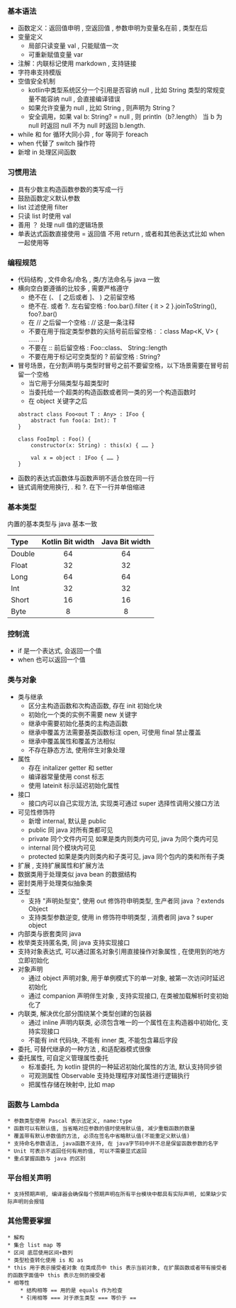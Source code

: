 ### 基本语法
* 函数定义：返回值申明 , 空返回值 , 参数申明为变量名在前 , 类型在后
* 变量定义
    * 局部只读变量 val , 只能赋值一次
    * 可重新赋值变量 var
* 注解：内联标记使用 markdown , 支持链接
* 字符串支持模版
* 空值安全机制
    * kotlin中类型系统区分一个引用是否容纳 null , 比如 String 类型的常规变量不能容纳 null , 会直接编译错误
    * 如果允许变量为 null , 比如 String , 则声明为 String？
    * 安全调用，如果 val b: String? = null , 则 println（b?.length） 当 b 为 null 时返回 null 不为 null 时返回 b.length.
* while 和 for 循环大同小异 , for 等同于 foreach
* when 代替了 switch 操作符
* 新增 in 处理区间函数

### 习惯用法
* 具有少数主构造函数参数的类写成一行
* 鼓励函数定义默认参数
* list 过滤使用 filter
* 只读 list 时使用 val
* 善用 ？ 处理 null 值的逻辑场景
* 单表达式函数直接使用 = 返回值 不用 return , 或者和其他表达式比如 when 一起使用等


### 编程规范
* 代码结构 , 文件命名/命名 , 类/方法命名与 java 一致
* 横向空白要遵循的比较多 , 需要严格遵守
    * 绝不在 (、 [ 之后或者 ]、 ) 之前留空格
    * 绝不在. 或者 ?. 左右留空格 : foo.bar().filter { it > 2 }.joinToString(), foo?.bar()
    * 在 // 之后留一个空格 : // 这是一条注释
    * 不要在用于指定类型参数的尖括号前后留空格 : ：class Map<K, V> { …… }
    * 不要在 :: 前后留空格 : Foo::class、 String::length
    * 不要在用于标记可空类型的 ? 前留空格 : String?
* 冒号场景，在分割声明与类型时冒号之前不要留空格，以下场景需要在冒号前留一个空格
    * 当它用于分隔类型与超类型时
    * 当委托给一个超类的构造函数或者同一类的另一个构造函数时
    * 在 object 关键字之后
    ```
    abstract class Foo<out T : Any> : IFoo {
        abstract fun foo(a: Int): T
    }

    class FooImpl : Foo() {
        constructor(x: String) : this(x) { …… }

        val x = object : IFoo { …… }
    }

    ```
* 函数的表达式函数体与函数声明不适合放在同一行
* 链式调用使用换行, . 和 ?. 在下一行并单倍缩进

### 基本类型

内置的基本类型与 java 基本一致

| Type | Kotlin Bit width | Java Bit width |
| :------| :------: | :------: |
|Double| 64|64|
|Float|32|32|
|Long|64|64|
|Int|32|32|
|Short|16|16|
|Byte|8|8|

### 控制流
* if 是一个表达式, 会返回一个值
* when 也可以返回一个值

### 类与对象
* 类与继承
    * 区分主构造函数和次构造函数, 存在 init 初始化块
    * 初始化一个类的实例不需要 new 关键字
    * 继承中需要初始化基类的主构造函数
    * 继承中覆盖方法需要基类函数标注 open, 可使用 final 禁止覆盖
    * 继承中覆盖属性和覆盖方法相似
    * 不存在静态方法, 使用伴生对象处理
* 属性
    * 存在 initalizer getter 和 setter
    * 编译器常量使用 const 标志
    * 使用 lateinit 标示延迟初始化属性
* 接口
    * 接口内可以自己实现方法, 实现类可通过 super<T> 选择性调用父接口方法
* 可见性修饰符
    * 新增 internal, 默认是 public
    * public 同 java 对所有类都可见
    * private 同个文件内可见 如果是类内则类内可见, java 为同个类内可见
    * internal 同个模块内可见
    * protected 如果是类内则类内和子类可见, java 同个包内的类和所有子类
* 扩展 , 支持扩展属性和扩展方法
* 数据类用于处理类似 java bean 的数据结构
* 密封类用于处理类似抽象类
* 泛型
    * 支持 "声明处型变", 使用 out 修饰符申明类型, 生产者同 java ？extends Object
    * 支持类型参数逆变, 使用 in 修饰符申明类型 , 消费者同 java  ? super object
* 内部类与嵌套类同 java
* 枚举类支持匿名类, 同 java 支持实现接口
* 支持对象表达式, 可以通过匿名对象引用直接操作对象属性 , 在使用到的地方立即初始化
* 对象声明
    * 通过 object 声明对象, 用于单例模式下的单一对象, 被第一次访问时延迟初始化
    * 通过 companion 声明伴生对象 , 支持实现接口, 在类被加载解析时变初始化了
* 内联类, 解决优化部分围绕某个类型创建的包装器
    * 通过 inline 声明内联类, 必须包含唯一的一个属性在主构造器中初始化, 支持实现接口
    * 不能有 init 代码块, 不能有 inner 类, 不能包含幕后字段
* 委托, 可替代继承的一种方法 , 和适配器模式很像
* 委托属性, 可自定义管理属性委托
    * 标准委托, 为 kotlin 提供的一种延迟初始化属性的方法, 默认支持同步锁
    * 可观测属性 Observable 支持处理程序对属性进行逻辑执行
    * 把属性存储在映射中, 比如 map

### 函数与 Lambda
    * 参数类型使用 Pascal 表示法定义, name:type
    * 函数可以有默认值, 当省略对应参数的值时使用默认值, 减少重载函数的数量
    * 覆盖带有默认参数值的方法, 必须在签名中省略默认值(不能重定义默认值)
    * 支持命名参数语法, java函数不支持, 在 java字节码中并不总是保留函数参数的名字
    * Unit 可表示不返回任何有用的值, 可以不需要显式返回
    * 重点掌握函数与 java 的区别

### 平台相关声明
    * 支持预期声明, 编译器会确保每个预期声明在所有平台模块中都具有实际声明, 如果缺少实际声明则会报错

### 其他需要掌握
    * 解构
    * 集合 list map 等
    * 区间 底层使用区间+数列
    * 类型检查转化使用 is 和 as
    * this 用于表示接受者对象 在类成员中 this 表示当前对象, 在扩展函数或者带有接受者的函数字面值中 this 表示左侧的接受者
    * 相等性
        * 结构相等 == 用的是 equals 作为检查
        * 引用相等 === 对于原生类型 === 等价于 ==



